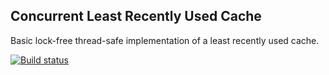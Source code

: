## Concurrent Least Recently Used Cache

Basic lock-free thread-safe implementation of a least recently used cache.

[![Build status](https://ci.appveyor.com/api/projects/status/49taan2jcwtos6b3?svg=true)](https://ci.appveyor.com/project/Daniel83141/concurrent-lru-cache)

